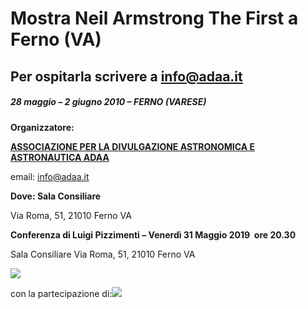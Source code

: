 Mostra Neil Armstrong The First a Ferno (VA)
============================================

Per ospitarla scrivere a info@adaa.it
-------------------------------------

##### **28 maggio – 2 giugno 2010 – FERNO (VARESE)**

**Organizzatore:**

**[ASSOCIAZIONE PER LA DIVULGAZIONE ASTRONOMICA E ASTRONAUTICA ADAA](https://www.adaa.it/)**

email: info@adaa.it

**Dove: Sala Consiliare**

Via Roma, 51, 21010 Ferno VA

**Conferenza di Luigi Pizzimenti – Venerdì 31 Maggio 2019  ore 20.30**

Sala Consiliare Via Roma, 51, 21010 Ferno VA

![](https://www.adaa.it/wp/wp-content/uploads/2019/05/Locandina-25x35-cm-FERNO-copia-731x1024.jpg)

con la partecipazione di:![](https://www.adaa.it/wp/wp-content/uploads/2017/01/logoqbtrossosubianco-300x66.png)